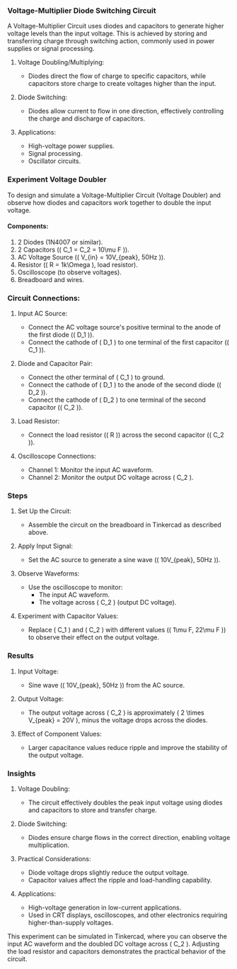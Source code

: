 ### Voltage-Multiplier Diode Switching Circuit

A Voltage-Multiplier Circuit uses diodes and capacitors to generate higher voltage levels than the input voltage. This is achieved by storing and transferring charge through switching action, commonly used in power supplies or signal processing.

1. Voltage Doubling/Multiplying:
   - Diodes direct the flow of charge to specific capacitors, while capacitors store charge to create voltages higher than the input.

2. Diode Switching:
   - Diodes allow current to flow in one direction, effectively controlling the charge and discharge of capacitors.

3. Applications:
   - High-voltage power supplies.
   - Signal processing.
   - Oscillator circuits.

### Experiment Voltage Doubler

To design and simulate a Voltage-Multiplier Circuit (Voltage Doubler) and observe how diodes and capacitors work together to double the input voltage.

#### Components:
1. 2 Diodes (1N4007 or similar).
2. 2 Capacitors (\( C_1 = C_2 = 10\mu F \)).
3. AC Voltage Source (\( V_{in} = 10V_{peak}, 50Hz \)).
4. Resistor (\( R = 1k\Omega \), load resistor).
5. Oscilloscope (to observe voltages).
6. Breadboard and wires.

### Circuit Connections:

1. Input AC Source:
   - Connect the AC voltage source's positive terminal to the anode of the first diode (\( D_1 \)).
   - Connect the cathode of \( D_1 \) to one terminal of the first capacitor (\( C_1 \)).

2. Diode and Capacitor Pair:
   - Connect the other terminal of \( C_1 \) to ground.
   - Connect the cathode of \( D_1 \) to the anode of the second diode (\( D_2 \)).
   - Connect the cathode of \( D_2 \) to one terminal of the second capacitor (\( C_2 \)).

3. Load Resistor:
   - Connect the load resistor (\( R \)) across the second capacitor (\( C_2 \)).

4. Oscilloscope Connections:
   - Channel 1: Monitor the input AC waveform.
   - Channel 2: Monitor the output DC voltage across \( C_2 \).

### Steps

1. Set Up the Circuit:
   - Assemble the circuit on the breadboard in Tinkercad as described above.

2. Apply Input Signal:
   - Set the AC source to generate a sine wave (\( 10V_{peak}, 50Hz \)).

3. Observe Waveforms:
   - Use the oscilloscope to monitor:
     - The input AC waveform.
     - The voltage across \( C_2 \) (output DC voltage).

4. Experiment with Capacitor Values:
   - Replace \( C_1 \) and \( C_2 \) with different values (\( 1\mu F, 22\mu F \)) to observe their effect on the output voltage.

### Results

1. Input Voltage:
   - Sine wave (\( 10V_{peak}, 50Hz \)) from the AC source.

2. Output Voltage:
   - The output voltage across \( C_2 \) is approximately \( 2 \times V_{peak} = 20V \), minus the voltage drops across the diodes.

3. Effect of Component Values:
   - Larger capacitance values reduce ripple and improve the stability of the output voltage.

### Insights

1. Voltage Doubling:
   - The circuit effectively doubles the peak input voltage using diodes and capacitors to store and transfer charge.

2. Diode Switching:
   - Diodes ensure charge flows in the correct direction, enabling voltage multiplication.

3. Practical Considerations:
   - Diode voltage drops slightly reduce the output voltage.
   - Capacitor values affect the ripple and load-handling capability.

4. Applications:
   - High-voltage generation in low-current applications.
   - Used in CRT displays, oscilloscopes, and other electronics requiring higher-than-supply voltages.

This experiment can be simulated in Tinkercad, where you can observe the input AC waveform and the doubled DC voltage across \( C_2 \). Adjusting the load resistor and capacitors demonstrates the practical behavior of the circuit.